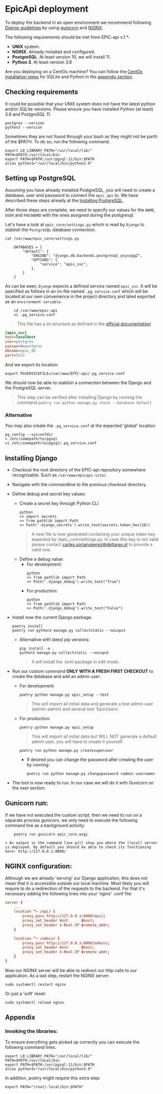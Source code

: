 # EpicApi deployment
To deploy the backend in an open environment we recommend following [Django guidelines](https://docs.djangoproject.com/en/4.0/howto/deployment/wsgi/gunicorn/) by using [gunicorn](https://docs.gunicorn.org/en/latest/install.html) and [NGINX](https://www.nginx.com/).

The following requirements should be met from EPIC-api v.1.*:

* __UNIX__ system.
* __NGINX__. Already installed and configured.
* __PostgreSQL__. At least version 10, we will install 11.
* __Python 3__. At least version 3.8

Are you deploying on a CentOs machine? You can follow the [CentOs installation steps](install_on_centos.md) for SQLite and Python in the [appendix section](#appendix).

## Checking requirements 
It could be possible that your UNIX system does not have the latest python and/or SQLite versions. Please ensure you have installed Python (at least) 3.8 and PostgreSQL 11.

    postgres --version
    python3 --version

Sometimes they are not found through your bash as they might not be parth of the $PATH. To do so, run the following command.

    export LD_LIBRARY_PATH="/usr/local/lib/"
    PATH=$PATH:/usr/local/bin
    export PATH=$PATH:/usr/pgsql-11/bin:$PATH
    alias python3="/usr/local/bin/python3.9"

## Setting up PostgreSQL
Assuming you have already installed PostgreSQL, you will need to create a database, user and password to connect the `epic_api` to. We have described these steps already at the [Installing PostgreSQL](install_on_centos.md#installing-postgresql).

After those steps are complete, we need to specify our values for the `NAME`, `USER` and `PASSWORD` with the ones assigned during the postgresql.

Let's have a look at  `epic_core/settings.py` which is read by `Django` to stablish the `PostgreSQL` database connection.

    cat /var/www/epic_core/settings.py

```cli
    DATABASES = {
        "default": {
            "ENGINE": "django.db.backends.postgresql_psycopg2",  
            "OPTIONS": {
                "service": "epic_svc",
            },
        }
    }
```

As can be seen, `Django` expects a defined service named `epic_svc`. It will be specified as follows in an ini-file named `.pg_service.conf` which will be located at our own convenience in the project directory and lated exported as an `environment variable`.
```cli
    cd /var/www/epic-api
    vi .pg_service.conf
```
> This file has a ini structure as defined in the [official documentation](https://www.postgresql.org/docs/current/libpq-pgservice.html)
```ini
[epic_svc]
host=localhost
user=postgres
password=postgres
dbname=epic_db
port=5432
```

And we export its location:

    export PGSERVICEFILE=/var/www/EPIC-api/.pg_service.conf

<!-- We create as well a password file:
```cli
    cd /var/www/epic-api
    vi .pgpass
```
 > This file follows the [official documentation](https://www.postgresql.org/docs/current/libpq-pgpass.html) standard
 ```
 localhost:5432:epic_db:postgres:postgres
 ``` -->

We should now be able to stablish a connection between the Django and the PostgreSQL server.

> This step can be verified after installing Django by running the command `poetry run python manage.py check --database default`

### Alternative
You may also create the `.pg_service.conf` at the expected 'global' location:

    pg_config --sysconfdir
    > /etc/somepath/to/pgsql
    vi /etc/somepath/to/pgsql/.pg_service.conf


## Installing Django

* Checkout the root directory of the EPIC-api repository somewhere recognizable. Such as `/var/www/epicapi-site/`.
* Navigate with the commandline to the previous checkout directory.
* Define debug and secret key values:
    * Create a secret key through Python CLI
        ```cli
        python
        >> import secrets
        >> from pathlib import Path
        >> Path('.django_secrets').write_text(secrets.token_hex(16))
        ```
        > A new file is now generated containing your unique token key expected by /epic_core/settings.py. In case this key is not valid please contact carles.sorianoperez@deltares.nl to provide a valid one.
    * Define a debug value:
        * For development:
            ```cli
            python
            >> from pathlib import Path
            >> Path('.django_debug').write_text("True")
            ```
        * For production:
            ```cli
            python
            >> from pathlib import Path
            >> Path('.django_debug').write_text("False")
            ```
* Install now the current Django package.
    ```cli
    poetry install
    poetry run python3 manage.py collectstatic --noinput
    ```
    * Alternative with latest pip versions:
        ```cli
        pip install -e .
        python3 manage.py collectstatic --noinput
        ```
        > It will install the .toml package in edit mode.
* Run our custom command __ONLY WITH A FRESH FIRST CHECKOUT__ to create the database and add an admin user:
    * For development:
        ```cli
        poetry python manage.py epic_setup --test
        ```
        > This will import all initial data and generate a test admin user (admin-admin) and several test 'EpicUsers'.
    * For production:
        ```cli
        poetry python manage.py epic_setup
        ```
        > This will import all initial data but WILL NOT generate a default admin user, you will have to create it yourself.
        ```cli
        poetry run python manage.py createsuperuser
        ```
        * If desired you can change the password after creating the user by running: 
            ```cli
            poetry run python manage.py changepassword <admin username>
            ```

* The tool is now ready to run. In our case we will do it with Gunicorn on the next section.

## Gunicorn run:

If we have not executed the custom script, then we need to run on a separate process gunicorn, we only need to execute the following command line as a background activity:
```cli
    poetry run gunicorn epic_core.wsgi
```
    > An output in the command line will show you where the (local) server is deployed. By default you should be able to check its functioning here: http://127.0.0.1:8000/ 

## NGINX configuration:
Although we are already 'serving' our Django applicaiton, this does not mean that it is accessible outside our local machine.
Most likely you will require to do a redirection of the requests to the backend. For that it's necessary adding the following lines into your 'nginx' .conf file:
```conf
server {
    ...
    location ^~ /api/ {
        proxy_pass http://127.0.0.1:8000/api/;
        proxy_set_header Host      $host;
        proxy_set_header X-Real-IP $remote_addr;
    }

    location ^~ /admin/ {
        proxy_pass http://127.0.0.1:8000/admin/;
        proxy_set_header Host      $host;
        proxy_set_header X-Real-IP $remote_addr;
    }
}
```
Now our NGINX server will be able to redirect our http calls to our application. As a last step, restart the NGINX server:

    sudo systemctl restart nginx

Or just a 'soft' reset:

    sudo systemctl reload nginx


## Appendix

### Invoking the libraries:
To ensure everything gets picked up correctly you can execute the following command lines:
```cli
export LD_LIBRARY_PATH="/usr/local/lib/"
PATH=$PATH:/usr/local/bin
export PATH=$PATH:/usr/pgsql-11/bin:$PATH
alias python3="/usr/local/bin/python3.9"
```
In addition, poetry might require this extra step:
```cli
export PATH="/root/.local/bin:$PATH"
```